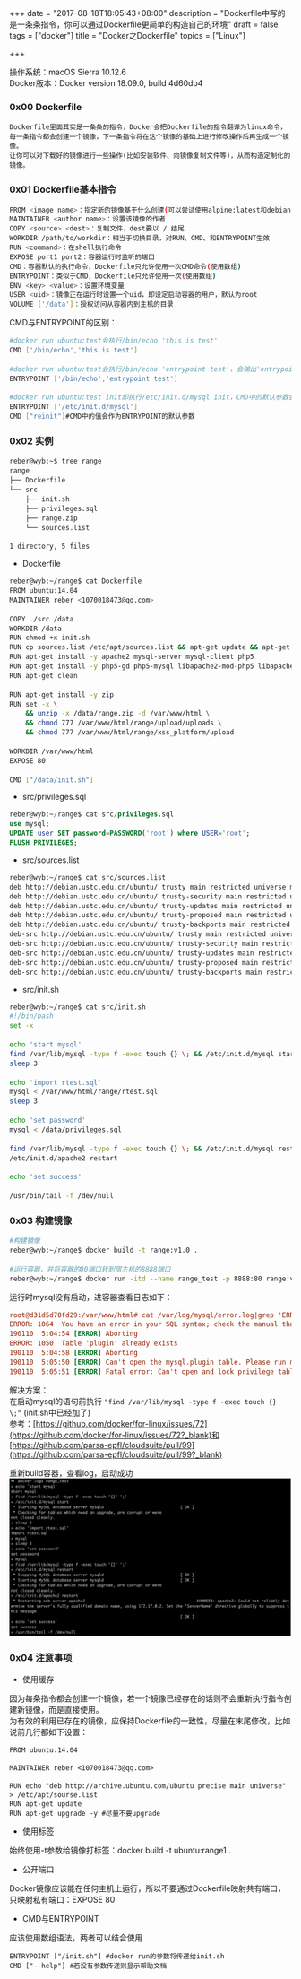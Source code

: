 +++
date = "2017-08-18T18:05:43+08:00"
description = "Dockerfile中写的是一条条指令，你可以通过Dockerfile更简单的构造自己的环境"
draft = false
tags = ["docker"]
title = "Docker之Dockerfile"
topics = ["Linux"]

+++

操作系统：macOS Sierra 10.12.6   
Docker版本：Docker version 18.09.0, build 4d60db4

### 0x00 Dockerfile
```
Dockerfile里面其实是一条条的指令，Docker会把Dockerfile的指令翻译为linux命令，
每一条指令都会创建一个镜像，下一条指令将在这个镜像的基础上进行修改操作后再生成一个镜像。
让你可以对下载好的镜像进行一些操作(比如安装软件、向镜像复制文件等)，从而构造定制化的镜像。
```

### 0x01 Dockerfile基本指令
```bash
FROM <image name>：指定新的镜像基于什么创建(可以尝试使用alpine:latest和debian:jessie)
MAINTAINER <author name>：设置该镜像的作者
COPY <source> <dest>：复制文件，dest要以 / 结尾
WORKDIR /path/to/workdir：相当于切换目录，对RUN、CMD、和ENTRYPOINT生效
RUN <command>：在shell执行命令
EXPOSE port1 port2：容器运行时监听的端口
CMD：容器默认的执行命令，Dockerfile只允许使用一次CMD命令(使用数组)
ENTRYPOINT：类似于CMD，Dockerfile只允许使用一次(使用数组)
ENV <key> <value>：设置环境变量
USER <uid>：镜像正在运行时设置一个uid，即设定启动容器的用户，默认为root
VOLUME ['/data']：授权访问从容器内到主机的目录
```

CMD与ENTRYPOINT的区别：
```bash
#docker run ubuntu:test会执行/bin/echo 'this is test'
CMD ['/bin/echo','this is test']

#docker run ubuntu:test会执行/bin/echo 'entrypoint test'，会输出'entrypoint test'
ENTRYPOINT ['/bin/echo','entrypoint test']

#docker run ubuntu:test init即执行/etc/init.d/mysql init，CMD中的默认参数会被覆盖
ENTRYPOINT ['/etc/init.d/mysql']
CMD ["reinit"]#CMD中的值会作为ENTRYPOINT的默认参数
```

### 0x02 实例
```bash
reber@wyb:~$ tree range
range
├── Dockerfile
└── src
    ├── init.sh
    ├── privileges.sql
    ├── range.zip
    └── sources.list

1 directory, 5 files
```

* Dockerfile

```bash
reber@wyb:~/range$ cat Dockerfile
FROM ubuntu:14.04
MAINTAINER reber <1070018473@qq.com>

COPY ./src /data
WORKDIR /data
RUN chmod +x init.sh
RUN cp sources.list /etc/apt/sources.list && apt-get update && apt-get upgrade -y
RUN apt-get install -y apache2 mysql-server mysql-client php5
RUN apt-get install -y php5-gd php5-mysql libapache2-mod-php5 libapache2-mod-auth-mysql
RUN apt-get clean

RUN apt-get install -y zip
RUN set -x \
    && unzip -x /data/range.zip -d /var/www/html \
    && chmod 777 /var/www/html/range/upload/uploads \
    && chmod 777 /var/www/html/range/xss_platform/upload

WORKDIR /var/www/html
EXPOSE 80

CMD ["/data/init.sh"]
```

* src/privileges.sql

```sql
reber@wyb:~/range$ cat src/privileges.sql
use mysql;
UPDATE user SET password=PASSWORD('root') where USER='root';
FLUSH PRIVILEGES;
```

* src/sources.list

```bash
reber@wyb:~/range$ cat src/sources.list
deb http://debian.ustc.edu.cn/ubuntu/ trusty main restricted universe multiverse
deb http://debian.ustc.edu.cn/ubuntu/ trusty-security main restricted universe multiverse
deb http://debian.ustc.edu.cn/ubuntu/ trusty-updates main restricted universe multiverse
deb http://debian.ustc.edu.cn/ubuntu/ trusty-proposed main restricted universe multiverse
deb http://debian.ustc.edu.cn/ubuntu/ trusty-backports main restricted universe multiverse
deb-src http://debian.ustc.edu.cn/ubuntu/ trusty main restricted universe multiverse
deb-src http://debian.ustc.edu.cn/ubuntu/ trusty-security main restricted universe multiverse
deb-src http://debian.ustc.edu.cn/ubuntu/ trusty-updates main restricted universe multiverse
deb-src http://debian.ustc.edu.cn/ubuntu/ trusty-proposed main restricted universe multiverse
deb-src http://debian.ustc.edu.cn/ubuntu/ trusty-backports main restricted universe multiverse
```

* src/init.sh

```bash
reber@wyb:~/range$ cat src/init.sh
#!/bin/bash
set -x

echo 'start mysql'
find /var/lib/mysql -type f -exec touch {} \; && /etc/init.d/mysql start
sleep 3

echo 'import rtest.sql'
mysql < /var/www/html/range/rtest.sql
sleep 3

echo 'set password'
mysql < /data/privileges.sql

find /var/lib/mysql -type f -exec touch {} \; && /etc/init.d/mysql restart
/etc/init.d/apache2 restart

echo 'set success'

/usr/bin/tail -f /dev/null
```

### 0x03 构建镜像
```bash
#构建镜像
reber@wyb:~/range$ docker build -t range:v1.0 .

#运行容器，并将容器的80端口转到宿主机的8888端口
reber@wyb:~/range$ docker run -itd --name range_test -p 8888:80 range:v1.0
```
运行时mysql没有启动，进容器查看日志如下：
```ini
root@d31d5d70fd29:/var/www/html# cat /var/log/mysql/error.log|grep 'ERROR'
ERROR: 1064  You have an error in your SQL syntax; check the manual that corresponds to your MySQL server version for the right syntax to use near 'ALTER TABLE user ADD column Show_view_priv enum('N','Y') CHARACTER SET utf8 NOT ' at line 1
190110  5:04:54 [ERROR] Aborting
ERROR: 1050  Table 'plugin' already exists
190110  5:04:58 [ERROR] Aborting
190110  5:05:50 [ERROR] Can't open the mysql.plugin table. Please run mysql_upgrade to create it.
190110  5:05:51 [ERROR] Fatal error: Can't open and lock privilege tables: Got error 140 from storage engine
```
解决方案：  
在启动mysql的语句前执行 ```"find /var/lib/mysql -type f -exec touch {} \;"``` (init.sh中已经加了)  
参考：[https://github.com/docker/for-linux/issues/72](https://github.com/docker/for-linux/issues/72?_blank)和[https://github.com/parsa-epfl/cloudsuite/pull/99](https://github.com/parsa-epfl/cloudsuite/pull/99?_blank)

重新build容器，查看log，启动成功
![](/img/post/20190110-141535.png)

### 0x04 注意事项
* 使用缓存

因为每条指令都会创建一个镜像，若一个镜像已经存在的话则不会重新执行指令创建新镜像，而是直接使用。  
为有效的利用已存在的镜像，应保持Dockerfile的一致性，尽量在末尾修改，比如说前几行都如下设置：
```
FROM ubuntu:14.04

MAINTAINER reber <1070018473@qq.com>

RUN echo "deb http://archive.ubuntu.com/ubuntu precise main universe" > /etc/apt/sourse.list
RUN apt-get update
RUN apt-get upgrade -y #尽量不要upgrade
```

* 使用标签

始终使用-t参数给镜像打标签：docker build -t ubuntu:range1 .

* 公开端口

Docker镜像应该能在任何主机上运行，所以不要通过Dockerfile映射共有端口，只映射私有端口：EXPOSE 80

* CMD与ENTRYPOINT

应该使用数组语法，两者可以结合使用
```
ENTRYPOINT ["/init.sh"] #docker run的参数将传递给init.sh
CMD ["--help"] #若没有参数传递则显示帮助文档
```